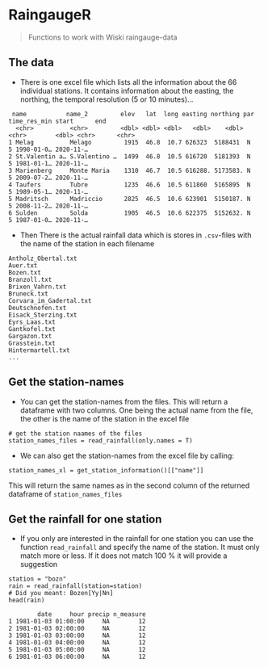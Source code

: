 # RaingaugeR

> Functions to work with Wiski raingauge-data

## The data

- There is one excel file which lists all the information about the 66 individual stations. It contains information about the easting, the northing, the temporal resolution (5 or 10 minutes)...

```
 name           name_2         elev   lat  long easting northing par   time_res_min start      end      
  <chr>          <chr>         <dbl> <dbl> <dbl>   <dbl>    <dbl> <chr>        <dbl> <chr>      <chr>    
1 Melag          Melago         1915  46.8  10.7 626323  5188431  N                5 1998-01-0… 2020-11-…
2 St.Valentin a… S.Valentino …  1499  46.8  10.5 616720  5181393  N                5 1981-01-1… 2020-11-…
3 Marienberg     Monte Maria    1310  46.7  10.5 616288. 5173583. N                5 2009-07-2… 2020-11-…
4 Taufers        Tubre          1235  46.6  10.5 611860  5165895  N                5 1989-05-1… 2020-11-…
5 Madritsch      Madriccio      2825  46.5  10.6 623901  5150187. N                5 2008-11-2… 2020-11-…
6 Sulden         Solda          1905  46.5  10.6 622375  5152632. N                5 1987-01-0… 2020-11-…
```

- Then There is the actual rainfall data which is stores in `.csv`-files with the name of the station in each filename

```
Antholz_Obertal.txt
Auer.txt
Bozen.txt
Branzoll.txt
Brixen_Vahrn.txt
Bruneck.txt
Corvara_im_Gadertal.txt
Deutschnofen.txt
Eisack_Sterzing.txt
Eyrs_Laas.txt
Gantkofel.txt
Gargazon.txt
Grasstein.txt
Hintermartell.txt
...
```
## Get the station-names

- You can get the station-names from the files. This will return a dataframe with two columns. One being the actual name from the file, the other is the name of the station in the excel file

```
# get the station naames of the files
station_names_files = read_rainfall(only.names = T)
```

- We can also get the station-names from the excel file by calling:

```
station_names_xl = get_station_information()[["name"]]
```

This will return the same names as in the second column of the returned dataframe of `station_names_files`


## Get the rainfall for one station

- If you only are interested in the rainfall for one station you can use the function `read_rainfall` and specify the name of the station. It must only match more or less. If it does not match 100 % it will provide a suggestion

```
station = "bozn"
rain = read_rainfall(station=station)
# Did you meant: Bozen[Yy|Nn] 
head(rain)

        date     hour precip n_measure
1 1981-01-03 01:00:00     NA        12
2 1981-01-03 02:00:00     NA        12
3 1981-01-03 03:00:00     NA        12
4 1981-01-03 04:00:00     NA        12
5 1981-01-03 05:00:00     NA        12
6 1981-01-03 06:00:00     NA        12

```











